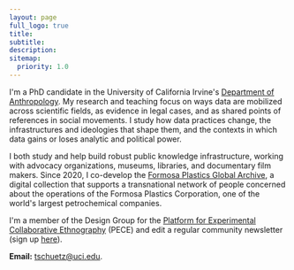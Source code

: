 ```yaml
---
layout: page
full_logo: true
title:
subtitle: 
description:
sitemap:
  priority: 1.0
---
```


I'm a PhD candidate in the University of California Irvine's [Department of Anthropology](https://www.anthropology.uci.edu/). My research and teaching focus on ways data are mobilized across scientific fields, as evidence in legal cases, and as shared points of references in social movements. I study how data practices change, the infrastructures and ideologies that shape them, and the contexts in which data gains or loses analytic and political power.

I both study and help build robust public knowledge infrastructure, working with advocacy organizations, museums, libraries, and documentary film makers. Since 2020, I co-develop the [Formosa Plastics Global Archive](https://disaster-sts-network.org/content/formosa-plastics-global-archive-%E5%8F%B0%E7%81%A3%E5%A1%91%E8%86%A0%E6%AA%94%E6%A1%88%E9%A4%A8/essay), a digital collection that supports a transnational network of people concerned about the operations of the Formosa Plastics Corporation, one of the world's largest petrochemical companies.

I'm a member of the Design Group for the [Platform for Experimental Collaborative Ethnography](www.worldpece.org) (PECE) and edit a regular community newsletter (sign up [here](https://github.us20.list-manage.com/subscribe?u=28f50ca38ef652df957d5cbd6&id=0ed4893b1f)).

**Email:** [tschuetz@uci.edu](mailto:tschuetz.uci.edu).
